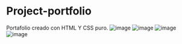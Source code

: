 # Project-portfolio

Portafolio creado con HTML Y CSS puro. 
![image](https://user-images.githubusercontent.com/43914899/177833185-7c3892d6-75a6-4d73-ba7a-6627998b3ac8.png)
![image](https://user-images.githubusercontent.com/43914899/177833562-42bc48cd-9244-4dc2-b40e-46659d4e0722.png)
![image](https://user-images.githubusercontent.com/43914899/177833801-867bd974-ff0f-48cf-916a-f4a8e0d8e002.png)
![image](https://user-images.githubusercontent.com/43914899/177833893-79dab47e-4e6b-455a-b67d-19a01b191f0a.png)


